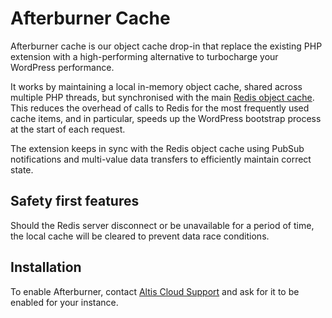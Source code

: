 # Afterburner Cache

Afterburner cache is our object cache drop-in that replace the existing PHP extension with a high-performing
alternative to turbocharge your WordPress performance.

It works by maintaining a local in-memory object cache, shared across multiple PHP threads, but synchronised with the
main [Redis object cache](./object-cache.md). This reduces the overhead of calls to Redis for the most frequently used
cache items, and in
particular, speeds up the WordPress bootstrap process at the start of each request.

The extension keeps in sync with the Redis object cache using PubSub notifications and multi-value data transfers to
efficiently maintain correct state.

## Safety first features

Should the Redis server disconnect or be unavailable for a period of time, the local cache will be cleared to prevent
data race conditions.

## Installation

To enable Afterburner, contact [Altis Cloud Support](https://dashboard.altis-dxp.com/#/support) and ask for it to be
enabled for your instance.
